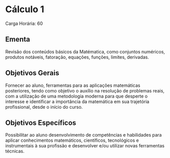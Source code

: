 # Cálculo 1

Carga Horária: 60

## Ementa

Revisão dos conteúdos básicos da Matématica, como conjuntos numéricos, produtos notáveis, fatoração, equações, funções, limites, derivadas.

## Objetivos Gerais

Fornecer ao aluno, ferramentas para as aplicações matemáticas posteriores, tendo como objetivo o auxílio na resolução de problemas reais, com a utilização de uma metodologia moderna para que desperte o interesse e identificar a importância da matemática em sua trajetória profissional, desde o início do curso.

## Objetivos Específicos

Possibilitar ao aluno desenvolvimento de competências e habilidades para aplicar conhecimentos matemáticos, científicos, tecnológicos e instrumentais à sua profissão e desenvolver e/ou utilizar novas ferramentas técnicas.